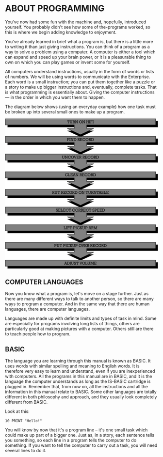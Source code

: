 # ABOUT PROGRAMMING

You've now had some fun with the machine and, hopefully, introduced yourself. You probably didn't see how some of the-programs worked, so this is where we begin adding knowledge to enjoyment.

You've already learned in brief what a program is, but there is a little more to writing it than just giving instructions. You can think of a program as a way to solve a problem using a computer. A computer is either a tool which can expand and speed up your brain power, or it is a pleasurable thing to own on which you can play games or invent some for yourself.

All computers understand instructions, usually in the form of words or lists of numbers. We will be using words to communicate with the Enterprise. Each word is a small instruction; you can put them together like a puzzle or a story to make up bigger instructions and, eventually, complete tasks. That is what programming is essentially about. Giving the computer instructions— in the order in which you want them to happen.

The diagram below shows (using an everyday example) how one task must be broken up into several small ones to make up a program.

![Algorythm](IS-BASIC_ProgrGuide(Algorythm).png)
 
## COMPUTER LANGUAGES

Now you know what a program is, let's move on a stage further. Just as there are many different ways to talk to another person, so there are many ways to program a computer. And in the same way that there are human languages, there are computer languages.

Languages are made up with definite limits and types of task in mind. Some are especially for programs involving long lists of things, others are particularly good at making pictures with a computer. Others still are there to teach people how to program.

## BASIC

The language you are learning through this manual is known as BASIC. It uses words with similar spelling and meaning to English words. It is therefore very easy to learn and understand, even if you are inexperienced with computers. All the programs in this manual are in BASIC, and it is the language the computer understands as long as the IS-BASIC cartridge is plugged in. Remember that, from now on, all the instructions and all the information in this manual relate to BASIC. Some other languages are totally different in both philosophy and approach, and they usually look completely different from BASIC.

Look at this:
```
10 PRINT "Hello!"
```
You will know by now that it's a program line – it's one small task which could make up part of a bigger one. Just as, in a story, each sentence tells you something, so each line in a program tells the computer to do something. If you want to tell the computer to carry out a task, you will need several lines to do it.